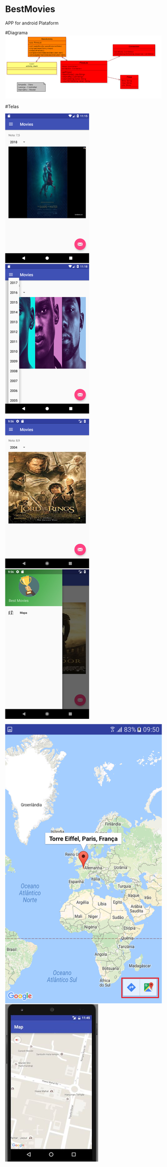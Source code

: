# BestMovies
APP for android Plataform

#Diagrama
![Diagrama](https://github.com/mtruyts/BestMovies/blob/master/Documentos/Diagrama.png)

#Telas

![Tela Incial](https://github.com/mtruyts/BestMovies/blob/master/Documentos/Print_01.jpg)
![Tela Incial](https://github.com/mtruyts/BestMovies/blob/master/Documentos/Print_02.jpg)

![Tela Incial](https://github.com/mtruyts/BestMovies/blob/master/Documentos/Print_03.jpg)
![Tela Incial](https://github.com/mtruyts/BestMovies/blob/master/Documentos/Print_04.jpg)

![Tela Incial](https://github.com/mtruyts/BestMovies/blob/master/Documentos/Print_06.png)
![Tela Incial](https://github.com/mtruyts/BestMovies/blob/master/Documentos/Print_05.JPG)

